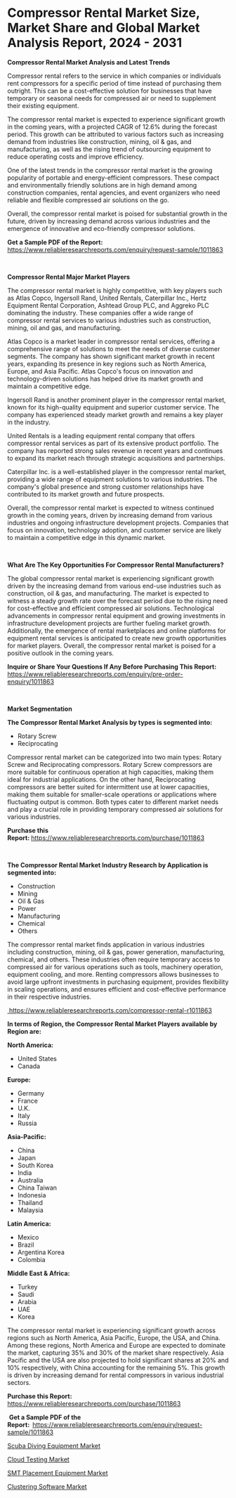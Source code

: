 <p><h1>Compressor Rental Market Size, Market Share and Global Market Analysis Report, 2024 - 2031</h1></p><p><strong>Compressor Rental Market Analysis and Latest Trends</strong></p>
<p><p>Compressor rental refers to the service in which companies or individuals rent compressors for a specific period of time instead of purchasing them outright. This can be a cost-effective solution for businesses that have temporary or seasonal needs for compressed air or need to supplement their existing equipment.</p><p>The compressor rental market is expected to experience significant growth in the coming years, with a projected CAGR of 12.6% during the forecast period. This growth can be attributed to various factors such as increasing demand from industries like construction, mining, oil & gas, and manufacturing, as well as the rising trend of outsourcing equipment to reduce operating costs and improve efficiency.</p><p>One of the latest trends in the compressor rental market is the growing popularity of portable and energy-efficient compressors. These compact and environmentally friendly solutions are in high demand among construction companies, rental agencies, and event organizers who need reliable and flexible compressed air solutions on the go.</p><p>Overall, the compressor rental market is poised for substantial growth in the future, driven by increasing demand across various industries and the emergence of innovative and eco-friendly compressor solutions.</p></p>
<p><strong>Get a Sample PDF of the Report:&nbsp;</strong> <a href="https://www.reliableresearchreports.com/enquiry/request-sample/1011863">https://www.reliableresearchreports.com/enquiry/request-sample/1011863</a></p>
<p>&nbsp;</p>
<p><strong>Compressor Rental Major Market Players</strong></p>
<p><p>The compressor rental market is highly competitive, with key players such as Atlas Copco, Ingersoll Rand, United Rentals, Caterpillar Inc., Hertz Equipment Rental Corporation, Ashtead Group PLC, and Aggreko PLC dominating the industry. These companies offer a wide range of compressor rental services to various industries such as construction, mining, oil and gas, and manufacturing.</p><p>Atlas Copco is a market leader in compressor rental services, offering a comprehensive range of solutions to meet the needs of diverse customer segments. The company has shown significant market growth in recent years, expanding its presence in key regions such as North America, Europe, and Asia Pacific. Atlas Copco's focus on innovation and technology-driven solutions has helped drive its market growth and maintain a competitive edge.</p><p>Ingersoll Rand is another prominent player in the compressor rental market, known for its high-quality equipment and superior customer service. The company has experienced steady market growth and remains a key player in the industry.</p><p>United Rentals is a leading equipment rental company that offers compressor rental services as part of its extensive product portfolio. The company has reported strong sales revenue in recent years and continues to expand its market reach through strategic acquisitions and partnerships.</p><p>Caterpillar Inc. is a well-established player in the compressor rental market, providing a wide range of equipment solutions to various industries. The company's global presence and strong customer relationships have contributed to its market growth and future prospects.</p><p>Overall, the compressor rental market is expected to witness continued growth in the coming years, driven by increasing demand from various industries and ongoing infrastructure development projects. Companies that focus on innovation, technology adoption, and customer service are likely to maintain a competitive edge in this dynamic market.</p></p>
<p>&nbsp;</p>
<p><strong>What Are The Key Opportunities For Compressor Rental Manufacturers?</strong></p>
<p><p>The global compressor rental market is experiencing significant growth driven by the increasing demand from various end-use industries such as construction, oil & gas, and manufacturing. The market is expected to witness a steady growth rate over the forecast period due to the rising need for cost-effective and efficient compressed air solutions. Technological advancements in compressor rental equipment and growing investments in infrastructure development projects are further fueling market growth. Additionally, the emergence of rental marketplaces and online platforms for equipment rental services is anticipated to create new growth opportunities for market players. Overall, the compressor rental market is poised for a positive outlook in the coming years.</p></p>
<p><strong>Inquire or Share Your Questions If Any Before Purchasing This Report:</strong> <a href="https://www.reliableresearchreports.com/enquiry/pre-order-enquiry/1011863">https://www.reliableresearchreports.com/enquiry/pre-order-enquiry/1011863</a></p>
<p>&nbsp;</p>
<p><strong>Market Segmentation</strong></p>
<p><strong>The Compressor Rental Market Analysis by types is segmented into:</strong></p>
<p><ul><li>Rotary Screw</li><li>Reciprocating</li></ul></p>
<p><p>Compressor rental market can be categorized into two main types: Rotary Screw and Reciprocating compressors. Rotary Screw compressors are more suitable for continuous operation at high capacities, making them ideal for industrial applications. On the other hand, Reciprocating compressors are better suited for intermittent use at lower capacities, making them suitable for smaller-scale operations or applications where fluctuating output is common. Both types cater to different market needs and play a crucial role in providing temporary compressed air solutions for various industries.</p></p>
<p><strong>Purchase this Report:&nbsp;</strong><a href="https://www.reliableresearchreports.com/purchase/1011863">https://www.reliableresearchreports.com/purchase/1011863</a></p>
<p>&nbsp;</p>
<p><strong>The Compressor Rental Market Industry Research by Application is segmented into:</strong></p>
<p><ul><li>Construction</li><li>Mining</li><li>Oil & Gas</li><li>Power</li><li>Manufacturing</li><li>Chemical</li><li>Others</li></ul></p>
<p><p>The compressor rental market finds application in various industries including construction, mining, oil & gas, power generation, manufacturing, chemical, and others. These industries often require temporary access to compressed air for various operations such as tools, machinery operation, equipment cooling, and more. Renting compressors allows businesses to avoid large upfront investments in purchasing equipment, provides flexibility in scaling operations, and ensures efficient and cost-effective performance in their respective industries.</p></p>
<p><a href="https://www.reliableresearchreports.com/compressor-rental-r1011863">&nbsp;https://www.reliableresearchreports.com/compressor-rental-r1011863</a></p>
<p><strong>In terms of Region, the Compressor Rental Market Players available by Region are:</strong></p>
<p>
    <p> <strong> North America: </strong>
        <ul>
            <li>United States</li>
            <li>Canada</li>
        </ul>
        </p> 
    <p> <strong> Europe: </strong>
        <ul>
            <li>Germany</li>
            <li>France</li>
            <li>U.K.</li>
            <li>Italy</li>
            <li>Russia</li>
        </ul>
        </p> 
    <p> <strong> Asia-Pacific: </strong>
        <ul>
            <li>China</li>
            <li>Japan</li>
            <li>South Korea</li>
            <li>India</li>
            <li>Australia</li>
            <li>China Taiwan</li>
            <li>Indonesia</li>
            <li>Thailand</li>
            <li>Malaysia</li>
        </ul>
        </p> 
    <p> <strong> Latin America: </strong>
        <ul>
            <li>Mexico</li>
            <li>Brazil</li>
            <li>Argentina Korea</li>
            <li>Colombia</li>
        </ul>
        </p> 
    <p> <strong> Middle East & Africa: </strong>
        <ul>
            <li>Turkey</li>
            <li>Saudi</li>
            <li>Arabia</li>
            <li>UAE</li>
            <li>Korea</li>
        </ul>
    </p>
    </p>
<p><p>The compressor rental market is experiencing significant growth across regions such as North America, Asia Pacific, Europe, the USA, and China. Among these regions, North America and Europe are expected to dominate the market, capturing 35% and 30% of the market share respectively. Asia Pacific and the USA are also projected to hold significant shares at 20% and 10% respectively, with China accounting for the remaining 5%. This growth is driven by increasing demand for rental compressors in various industrial sectors.</p></p>
<p><strong>Purchase this Report: </strong><a href="https://www.reliableresearchreports.com/purchase/1011863">https://www.reliableresearchreports.com/purchase/1011863</a></p>
<p>&nbsp;<strong>Get a Sample PDF of the Report:&nbsp;&nbsp;</strong><a href="https://www.reliableresearchreports.com/enquiry/request-sample/1011863">https://www.reliableresearchreports.com/enquiry/request-sample/1011863</a></p>
<p><strong></strong></p>
<p><p><a href="https://www.linkedin.com/pulse/scuba-diving-equipment-market-analysis-sze-forecasted-period-scrfe">Scuba Diving Equipment Market</a></p><p><a href="https://github.com/edytherolanlouisejk1miz0wig/Market-Research-Report-List-2/blob/main/cloud-testing-market.md">Cloud Testing Market</a></p><p><a href="https://www.linkedin.com/pulse/decoding-smt-placement-equipment-market-metrics-share-trends-teule">SMT Placement Equipment Market</a></p><p><a href="https://github.com/EunaWiegad2023/Market-Research-Report-List-1/blob/main/clustering-software-market.md">Clustering Software Market</a></p></p>